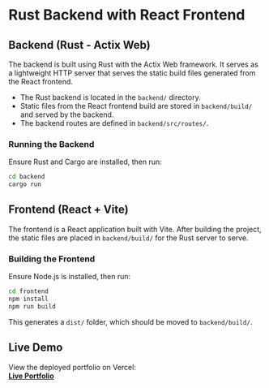 # Rust Backend with React Frontend

## Backend (Rust - Actix Web)
The backend is built using Rust with the Actix Web framework. It serves as a lightweight HTTP server that serves the static build files generated from the React frontend.

- The Rust backend is located in the `backend/` directory.
- Static files from the React frontend build are stored in `backend/build/` and served by the backend.
- The backend routes are defined in `backend/src/routes/`.

### Running the Backend
Ensure Rust and Cargo are installed, then run:

```sh
cd backend
cargo run
```

## Frontend (React + Vite)
The frontend is a React application built with Vite. After building the project, the static files are placed in `backend/build/` for the Rust server to serve.

### Building the Frontend
Ensure Node.js is installed, then run:

```sh
cd frontend
npm install
npm run build
```

This generates a `dist/` folder, which should be moved to `backend/build/`.

## Live Demo
View the deployed portfolio on Vercel:  
[**Live Portfolio**](https://your-vercel-deployment-url.vercel.app/)

